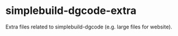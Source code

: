 # simplebuild-dgcode-extra
Extra files related to simplebuild-dgcode (e.g. large files for website).
